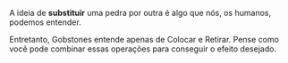 A ideia de **substituir** uma pedra por outra é algo que nós, os humanos, podemos entender. 

Entretanto, Gobstones entende apenas de Colocar e Retirar. Pense como você pode combinar essas operações para conseguir o efeito desejado.
 
